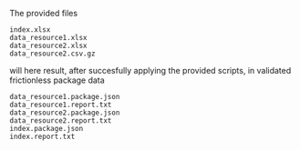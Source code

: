 The provided files
```
index.xlsx
data_resource1.xlsx
data_resource2.xlsx
data_resource2.csv.gz
```
will here result, after succesfully applying the provided scripts, in validated frictionless package data
```
data_resource1.package.json
data_resource1.report.txt
data_resource2.package.json
data_resource2.report.txt
index.package.json
index.report.txt
```
